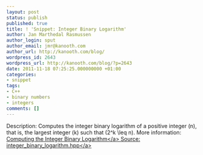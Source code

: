 ```yaml
---
layout: post
status: publish
published: true
title: ! 'Snippet: Integer Binary Logarithm'
author: Jan Marthedal Rasmussen
author_login: sput
author_email: jmr@kanooth.com
author_url: http://kanooth.com/blog/
wordpress_id: 2643
wordpress_url: http://kanooth.com/blog/?p=2643
date: 2011-11-18 07:25:25.000000000 +01:00
categories:
- snippet
tags:
- C++
- binary numbers
- integers
comments: []
---
```

Description: Computes the integer binary logarithm of a positive integer \(n\), that is, the largest integer \(k\) such that \(2^k \leq n\).
More information: <a href="&#47;blog&#47;2010&#47;09&#47;computing-the-integer-binary-logarithm.html">Computing the Integer Binary Logarithm<&#47;a>
Source: <a href="https:&#47;&#47;github.com&#47;janmarthedal&#47;snippets&#47;blob&#47;master&#47;c++&#47;kanooth&#47;snippets&#47;integer_binary_logarithm.hpp">integer_binary_logarithm.hpp<&#47;a>
